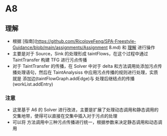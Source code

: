 # A8

## 理解

- 根据 [指南](https://github.com/RicoloveFeng/SPA-Freestyle-Guidance/blob/main/assignments/Assignment 8.md) 和 [理解](https://blog.csdn.net/qsort_/article/details/130760134?ops_request_misc=&request_id=&biz_id=102&utm_term=tai-e&utm_medium=distribute.pc_search_result.none-task-blog-2~all~sobaiduweb~default-1-130760134.nonecase&spm=1018.2226.3001.4187) 进行操作
- 主要是对于 Source，Sink 的处理形成 taintFlows，在这个过程中通过 TaintTransfer 构建 TFG 进行污点传播
- 对于 TaintTransfer 的传播，在 Solver 中对于 delta 和方法调用处添加污点传播处理语句，然后在 TaintAnalysiss 中应用污点传播的规则进行处理，实质就是 添加边(taintFlowGraph.addEdge)与 处理后继结点的传播(workList.addEntry)

### 注意

- 这里基于 A6 的 Solver 进行改进，主要是扩展了处理动态调用和静态调用的交集地带，使得可以直接在交集中插入对于污点的处理
- 可以将 方法调用中三种污点传播进行统一，根据参数来决定静态调用和动态调用